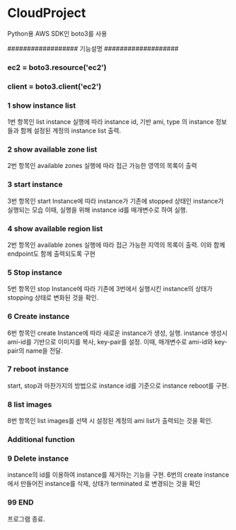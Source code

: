 # CloudProject

Python용 AWS SDK인 boto3를 사용

################## 기능설명 ###################

### ec2 = boto3.resource('ec2')
### client = boto3.client('ec2')


### 1 show instance list
1번 항목인 list instance 실행에 따라 instance id, 기반 ami, type 의 instance 정보들과 함께 설정된 계정의 instance list 출력.

### 2 show available zone list
2번 항목인 available zones 실행에 따라 접근 가능한 영역의 목록이 출력

### 3 start instance 
3번 항목인 start Instance에 따라 instance가 기존에 stopped 상태인 instance가 실행되는 모습
이때, 실행을 위해 instance id를 매개변수로 하여 실행.

### 4 show available region list
2번 항목인 available zones 실행에 따라 접근 가능한 지역의 목록이 출력.
이와 함께 endpoint도 함께 출력되도록 구현

### 5 Stop instance
5번 항목인 stop Instance에 따라 기존에 3번에서 실행시킨 instance의
상태가 stopping 상태로 변화된 것을 확인.

### 6 Create instance
6번 항목인 create Instance에 따라 새로운 instance가 생성, 실행.
instance 생성시 ami-id를 기반으로 이미지를 복사, key-pair를 설정.
이때, 매개변수로 ami-id와 key-pair의 name을 전달.

### 7 reboot instance 
start, stop과 마찬가지의 방법으로 instance id를 기준으로 instance reboot를 구현.

### 8 list images
8번 항목인 list images를 선택 시 설정된 계정의 ami list가 출력되는 것을 확인.


### Additional function
### 9 Delete instance
instance의 id를 이용하여 instance를 제거하는 기능을 구현.
6번의 create instance에서 만들어진 instance를 삭제, 상태가 terminated 로 변경되는 것을 확인


### 99 END
프로그램 종료.
